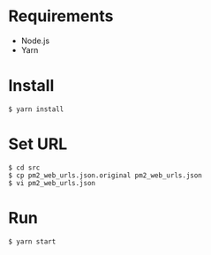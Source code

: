 # Requirements

- Node.js
- Yarn

# Install

```
$ yarn install
```

# Set URL

```
$ cd src
$ cp pm2_web_urls.json.original pm2_web_urls.json
$ vi pm2_web_urls.json
```

# Run

```
$ yarn start
```
